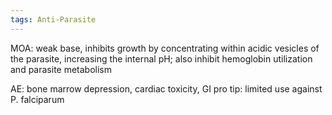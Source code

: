 ```yaml
---
tags: Anti-Parasite
---
```

MOA: weak base, inhibits growth by concentrating within acidic vesicles of the parasite, increasing the internal pH; also inhibit hemoglobin utilization and parasite metabolism

AE: bone marrow depression, cardiac toxicity, GI
pro tip: limited use against P. falciparum